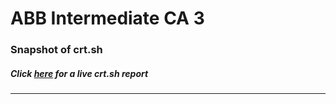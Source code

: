 # ABB Intermediate CA 3
### Snapshot of crt.sh
##### Click [here](https://crt.sh/?q=020256CA8B794087D10845B8806BE117E48D135B4E0895D79804DCFC18459361) for a live crt.sh report

---
